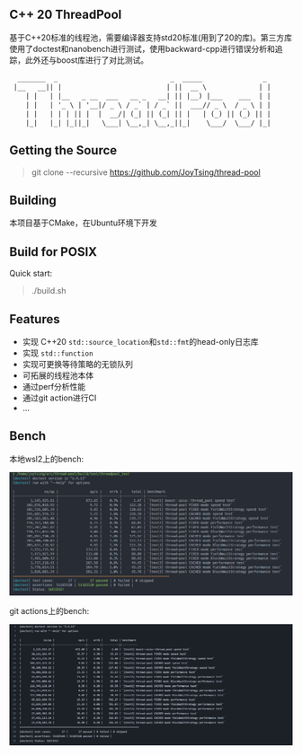 ## C++ 20 ThreadPool

基于C++20标准的线程池，需要编译器支持std20标准(用到了20的库)。第三方库使用了doctest和nanobench进行测试，使用backward-cpp进行错误分析和追踪，此外还与boost库进行了对比测试。

```
  _______  _                            _  _____               _ 
 |__   __|| |                          | ||  __ \             | |
    | |   | |__   _ __  ___   __ _   __| || |__) |___    ___  | |
    | |   | '_ \ | '__|/ _ \ / _` | / _` ||  ___// _ \  / _ \ | |
    | |   | | | || |  |  __/| (_| || (_| || |   | (_) || (_) || |
    |_|   |_| |_||_|   \___| \__,_| \__,_||_|    \___/  \___/ |_|

```
## Getting the Source

> git clone --recursive https://github.com/JoyTsing/thread-pool

## Building

本项目基于CMake，在Ubuntu环境下开发

## Build for POSIX
Quick start:

> ./build.sh

## Features

* 实现 C++20 `std::source_location`和`std::fmt`的head-only日志库
* 实现 `std::function`
* 实现可更换等待策略的无锁队列
* 可拓展的线程池本体
* 通过perf分析性能
* 通过git action进行CI
* ...

## Bench

本地wsl2上的bench:

![local-bench](img/bench.png)

git actions上的bench:

![bench](img/flow_bench.png)